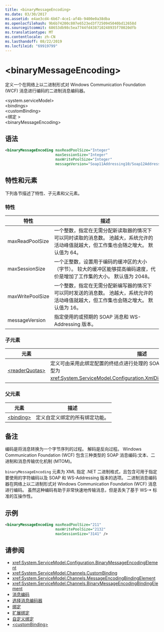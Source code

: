 ```yaml
---
title: <binaryMessageEncoding>
ms.date: 03/30/2017
ms.assetid: e4ae3cd4-6b67-4ce1-af4b-9400e0a38dba
ms.openlocfilehash: 9b6b74200c807e6523ed3f7250945040bd12658d
ms.sourcegitcommit: 68653db98c5ea7744fd438710248935f70020dfb
ms.translationtype: MT
ms.contentlocale: zh-CN
ms.lasthandoff: 08/22/2019
ms.locfileid: "69919799"
---
```

# <a name="binarymessageencoding"></a>\<binaryMessageEncoding>
定义一个在网络上以二进制形式对 Windows Communication Foundation (WCF) 消息进行编码的二进制消息编码器。  
  
 \<system.serviceModel>  
\<bindings>  
\<customBinding>  
\<绑定 >  
\<binaryMessageEncoding>  
  
## <a name="syntax"></a>语法  
  
```xml  
<binaryMessageEncoding maxReadPoolSize="Integer"
                       maxSessionSize="Integer"
                       maxWritePoolSize="Integer"
                       messageVersion="Soap11Addressing10/Soap12Addressing10" />
```  
  
## <a name="attributes-and-elements"></a>特性和元素  
 下列各节描述了特性、子元素和父元素。  
  
### <a name="attributes"></a>特性  
  
|特性|描述|  
|---------------|-----------------|  
|maxReadPoolSize|一个整数，指定在无需分配新读取器的情况下可以同时读取的消息数。 池越大，系统允许的活动峰值就越大，但工作集也会随之增大。 默认值为 64。|  
|maxSessionSize|一个正整数，设置用于编码的缓冲区的大小（字节）。 较大的缓冲区能够提高编码速度，代价是增加了工作集的大小。 默认值为 2048。|  
|maxWritePoolSize|一个整数，指定在无需分配新编写器的情况下可以同时发送的消息数。 池越大，系统允许的活动峰值就越大，但工作集也会随之增大。 默认值为 16。|  
|messageVersion|指定使用的或预期的 SOAP 消息和 WS-Addressing 版本。|  
  
### <a name="child-elements"></a>子元素  
  
|元素|描述|  
|-------------|-----------------|  
|[\<readerQuotas>](https://docs.microsoft.com/previous-versions/dotnet/netframework-4.0/ms731325(v=vs.100))|定义可由采用此绑定配置的终结点进行处理的 SOAP 消息的复杂性约束。 此元素的类型为 <xref:System.ServiceModel.Configuration.XmlDictionaryReaderQuotasElement>。|  
  
### <a name="parent-elements"></a>父元素  
  
|元素|描述|  
|-------------|-----------------|  
|[\<binding>](../../../misc/binding.md)|定义自定义绑定的所有绑定功能。|  
  
## <a name="remarks"></a>备注  
 编码是将消息转换为一个字节序列的过程。 解码是反向过程。 Windows Communication Foundation (WCF) 包含三种类型的 SOAP 消息编码:文本、二进制和消息传输优化机制 (MTOM)。  
  
 `binaryMessageEncoding` 元素为 XML 指定 .NET 二进制格式，且包含可用于指定要使用的字符编码以及 SOAP 和 WS-Addressing 版本的选项。 二进制消息编码器在网络上以二进制形式对 Windows Communication Foundation (WCF) 消息进行编码。 虽然这种编码有助于非常快速地传输消息，但是丢失了基于 WS-* 标准的互操作性。  
  
## <a name="example"></a>示例  
  
```xml  
<binaryMessageEncoding maxReadPoolSize="211"
                       maxWritePoolSize="2132"
                       maxSessionSize="3141" />
```  
  
## <a name="see-also"></a>请参阅

- <xref:System.ServiceModel.Configuration.BinaryMessageEncodingElement>
- <xref:System.ServiceModel.Channels.CustomBinding>
- <xref:System.ServiceModel.Channels.MessageEncodingBindingElement>
- <xref:System.ServiceModel.Channels.BinaryMessageEncodingBindingElement>
- [消息编码](message-encoding.md)
- [选择消息编码器](../../../wcf/feature-details/choosing-a-message-encoder.md)
- [绑定](../../../wcf/bindings.md)
- [扩展绑定](../../../wcf/extending/extending-bindings.md)
- [自定义绑定](../../../wcf/extending/custom-bindings.md)
- [\<customBinding>](custombinding.md)
